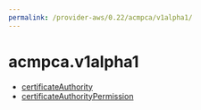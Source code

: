 ```yaml
---
permalink: /provider-aws/0.22/acmpca/v1alpha1/
---
```


# acmpca.v1alpha1



* [certificateAuthority](certificateAuthority.md)
* [certificateAuthorityPermission](certificateAuthorityPermission.md)